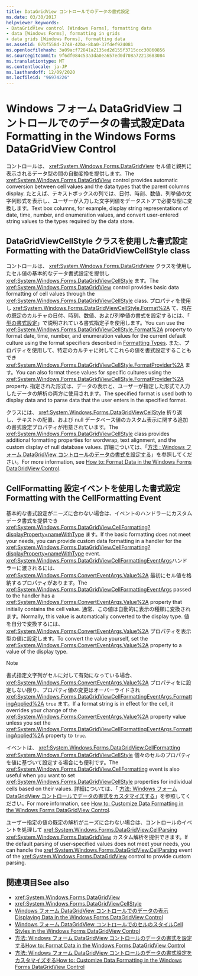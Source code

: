 ```yaml
---
title: DataGridView コントロールでのデータの書式設定
ms.date: 03/30/2017
helpviewer_keywords:
- DataGridView control [Windows Forms], formatting data
- data [Windows Forms], formatting in grids
- data grids [Windows Forms], formatting data
ms.assetid: 07bf558d-3748-42ba-8ba0-37fdef924081
ms.openlocfilehash: 3a09acf72841a2135ed2d155f3715ccc30860856
ms.sourcegitcommit: 9f6df084c53a3da0ea657ed0d708a72213683084
ms.translationtype: MT
ms.contentlocale: ja-JP
ms.lasthandoff: 12/09/2020
ms.locfileid: "96974226"
---
```

# <a name="data-formatting-in-the-windows-forms-datagridview-control"></a><span data-ttu-id="54fcf-102">Windows フォーム DataGridView コントロールでのデータの書式設定</span><span class="sxs-lookup"><span data-stu-id="54fcf-102">Data Formatting in the Windows Forms DataGridView Control</span></span>

<span data-ttu-id="54fcf-103">コントロールは、 <xref:System.Windows.Forms.DataGridView> セル値と親列に表示されるデータ型の間の自動変換を提供します。</span><span class="sxs-lookup"><span data-stu-id="54fcf-103">The <xref:System.Windows.Forms.DataGridView> control provides automatic conversion between cell values and the data types that the parent columns display.</span></span> <span data-ttu-id="54fcf-104">たとえば、テキストボックスの列では、日付、時刻、数値、列挙値の文字列形式を表示し、ユーザーが入力した文字列値をデータストアで必要な型に変換します。</span><span class="sxs-lookup"><span data-stu-id="54fcf-104">Text box columns, for example, display string representations of date, time, number, and enumeration values, and convert user-entered string values to the types required by the data store.</span></span>  
  
## <a name="formatting-with-the-datagridviewcellstyle-class"></a><span data-ttu-id="54fcf-105">DataGridViewCellStyle クラスを使用した書式設定</span><span class="sxs-lookup"><span data-stu-id="54fcf-105">Formatting with the DataGridViewCellStyle class</span></span>  

 <span data-ttu-id="54fcf-106">コントロールは、 <xref:System.Windows.Forms.DataGridView> クラスを使用したセル値の基本的なデータ書式設定を提供し <xref:System.Windows.Forms.DataGridViewCellStyle> ます。</span><span class="sxs-lookup"><span data-stu-id="54fcf-106">The <xref:System.Windows.Forms.DataGridView> control provides basic data formatting of cell values through the <xref:System.Windows.Forms.DataGridViewCellStyle> class.</span></span> <span data-ttu-id="54fcf-107">プロパティを使用し <xref:System.Windows.Forms.DataGridViewCellStyle.Format%2A> て、現在の既定のカルチャの日付、時刻、数値、および列挙値の書式を設定するには、「 [型の書式設定](/dotnet/standard/base-types/formatting-types)」で説明されている書式指定子を使用します。</span><span class="sxs-lookup"><span data-stu-id="54fcf-107">You can use the <xref:System.Windows.Forms.DataGridViewCellStyle.Format%2A> property to format date, time, number, and enumeration values for the current default culture using the format specifiers described in [Formatting Types](/dotnet/standard/base-types/formatting-types).</span></span> <span data-ttu-id="54fcf-108">また、プロパティを使用して、特定のカルチャに対してこれらの値を書式設定することもでき <xref:System.Windows.Forms.DataGridViewCellStyle.FormatProvider%2A> ます。</span><span class="sxs-lookup"><span data-stu-id="54fcf-108">You can also format these values for specific cultures using the <xref:System.Windows.Forms.DataGridViewCellStyle.FormatProvider%2A> property.</span></span> <span data-ttu-id="54fcf-109">指定された形式は、データの表示と、ユーザーが指定した形式で入力したデータの解析の両方に使用されます。</span><span class="sxs-lookup"><span data-stu-id="54fcf-109">The specified format is used both to display data and to parse data that the user enters in the specified format.</span></span>  
  
 <span data-ttu-id="54fcf-110">クラスには、 <xref:System.Windows.Forms.DataGridViewCellStyle> 折り返し、テキストの配置、および null データベース値のカスタム表示に関する追加の書式設定プロパティが用意されています。</span><span class="sxs-lookup"><span data-stu-id="54fcf-110">The <xref:System.Windows.Forms.DataGridViewCellStyle> class provides additional formatting properties for wordwrap, text alignment, and the custom display of null database values.</span></span> <span data-ttu-id="54fcf-111">詳細については、「[方法 : Windows フォーム DataGridView コントロールのデータの書式を設定する](how-to-format-data-in-the-windows-forms-datagridview-control.md)」を参照してください。</span><span class="sxs-lookup"><span data-stu-id="54fcf-111">For more information, see [How to: Format Data in the Windows Forms DataGridView Control](how-to-format-data-in-the-windows-forms-datagridview-control.md).</span></span>  
  
## <a name="formatting-with-the-cellformatting-event"></a><span data-ttu-id="54fcf-112">CellFormatting 設定イベントを使用した書式設定</span><span class="sxs-lookup"><span data-stu-id="54fcf-112">Formatting with the CellFormatting Event</span></span>  

 <span data-ttu-id="54fcf-113">基本的な書式設定がニーズに合わない場合は、イベントのハンドラーにカスタムデータ書式を提供でき <xref:System.Windows.Forms.DataGridView.CellFormatting?displayProperty=nameWithType> ます。</span><span class="sxs-lookup"><span data-stu-id="54fcf-113">If the basic formatting does not meet your needs, you can provide custom data formatting in a handler for the <xref:System.Windows.Forms.DataGridView.CellFormatting?displayProperty=nameWithType> event.</span></span> <span data-ttu-id="54fcf-114"><xref:System.Windows.Forms.DataGridViewCellFormattingEventArgs>ハンドラーに渡されるには、 <xref:System.Windows.Forms.ConvertEventArgs.Value%2A> 最初にセル値を格納するプロパティがあります。</span><span class="sxs-lookup"><span data-stu-id="54fcf-114">The <xref:System.Windows.Forms.DataGridViewCellFormattingEventArgs> passed to the handler has a <xref:System.Windows.Forms.ConvertEventArgs.Value%2A> property that initially contains the cell value.</span></span> <span data-ttu-id="54fcf-115">通常、この値は自動的に表示の種類に変換されます。</span><span class="sxs-lookup"><span data-stu-id="54fcf-115">Normally, this value is automatically converted to the display type.</span></span> <span data-ttu-id="54fcf-116">値を自分で変換するには、 <xref:System.Windows.Forms.ConvertEventArgs.Value%2A> プロパティを表示型の値に設定します。</span><span class="sxs-lookup"><span data-stu-id="54fcf-116">To convert the value yourself, set the <xref:System.Windows.Forms.ConvertEventArgs.Value%2A> property to a value of the display type.</span></span>  
  
> [!NOTE]
> <span data-ttu-id="54fcf-117">書式指定文字列がセルに対して有効になっている場合、 <xref:System.Windows.Forms.ConvertEventArgs.Value%2A> プロパティをに設定しない限り、プロパティ値の変更はオーバーライドされ <xref:System.Windows.Forms.DataGridViewCellFormattingEventArgs.FormattingApplied%2A> `true` ます。</span><span class="sxs-lookup"><span data-stu-id="54fcf-117">If a format string is in effect for the cell, it overrides your change of the <xref:System.Windows.Forms.ConvertEventArgs.Value%2A> property value unless you set the <xref:System.Windows.Forms.DataGridViewCellFormattingEventArgs.FormattingApplied%2A> property to `true`.</span></span>  
  
 <span data-ttu-id="54fcf-118">イベントは、 <xref:System.Windows.Forms.DataGridView.CellFormatting> <xref:System.Windows.Forms.DataGridViewCellStyle> 個々のセルのプロパティを値に基づいて設定する場合にも便利です。</span><span class="sxs-lookup"><span data-stu-id="54fcf-118">The <xref:System.Windows.Forms.DataGridView.CellFormatting> event is also useful when you want to set <xref:System.Windows.Forms.DataGridViewCellStyle> properties for individual cells based on their values.</span></span> <span data-ttu-id="54fcf-119">詳細については、「 [方法: Windows フォーム DataGridView コントロールでデータの書式をカスタマイズする](how-to-customize-data-formatting-in-the-windows-forms-datagridview-control.md)」を参照してください。</span><span class="sxs-lookup"><span data-stu-id="54fcf-119">For more information, see [How to: Customize Data Formatting in the Windows Forms DataGridView Control](how-to-customize-data-formatting-in-the-windows-forms-datagridview-control.md).</span></span>  
  
 <span data-ttu-id="54fcf-120">ユーザー指定の値の既定の解析がニーズに合わない場合は、コントロールのイベントを処理して <xref:System.Windows.Forms.DataGridView.CellParsing> <xref:System.Windows.Forms.DataGridView> カスタム解析を提供できます。</span><span class="sxs-lookup"><span data-stu-id="54fcf-120">If the default parsing of user-specified values does not meet your needs, you can handle the <xref:System.Windows.Forms.DataGridView.CellParsing> event of the <xref:System.Windows.Forms.DataGridView> control to provide custom parsing.</span></span>  
  
## <a name="see-also"></a><span data-ttu-id="54fcf-121">関連項目</span><span class="sxs-lookup"><span data-stu-id="54fcf-121">See also</span></span>

- <xref:System.Windows.Forms.DataGridView>
- <xref:System.Windows.Forms.DataGridViewCellStyle>
- [<span data-ttu-id="54fcf-122">Windows フォーム DataGridView コントロールでのデータの表示</span><span class="sxs-lookup"><span data-stu-id="54fcf-122">Displaying Data in the Windows Forms DataGridView Control</span></span>](displaying-data-in-the-windows-forms-datagridview-control.md)
- [<span data-ttu-id="54fcf-123">Windows フォーム DataGridView コントロールでのセルのスタイル</span><span class="sxs-lookup"><span data-stu-id="54fcf-123">Cell Styles in the Windows Forms DataGridView Control</span></span>](cell-styles-in-the-windows-forms-datagridview-control.md)
- [<span data-ttu-id="54fcf-124">方法: Windows フォーム DataGridView コントロールのデータの書式を設定する</span><span class="sxs-lookup"><span data-stu-id="54fcf-124">How to: Format Data in the Windows Forms DataGridView Control</span></span>](how-to-format-data-in-the-windows-forms-datagridview-control.md)
- [<span data-ttu-id="54fcf-125">方法: Windows フォーム DataGridView コントロールのデータの書式設定をカスタマイズする</span><span class="sxs-lookup"><span data-stu-id="54fcf-125">How to: Customize Data Formatting in the Windows Forms DataGridView Control</span></span>](how-to-customize-data-formatting-in-the-windows-forms-datagridview-control.md)
